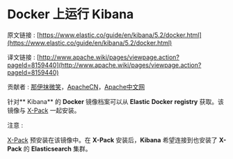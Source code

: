 # Docker 上运行 Kibana

原文链接 : [https://www.elastic.co/guide/en/kibana/5.2/docker.html](https://www.elastic.co/guide/en/kibana/5.2/docker.html)

译文链接 : [http://www.apache.wiki/pages/viewpage.action?pageId=8159440](http://www.apache.wiki/pages/viewpage.action?pageId=8159440)

贡献者 : [那伊抹微笑](/display/~wangyangting)，[ApacheCN](/display/~apachecn)，[Apache中文网](/display/~apachechina)

针对** Kibana** 的 **Docker** 镜像档案可以从 **Elastic** **Docker** **registry** 获取。该镜像与 [X-Pack](https://www.elastic.co/products/x-pack) 一起安装。

注意 :

[X-Pack](https://www.elastic.co/products/x-pack) 预安装在该镜像中。在 **X-Pack** 安装后，**Kibana** 希望连接到也安装了 **X-Pack** 的 **Elasticsearch** 集群。